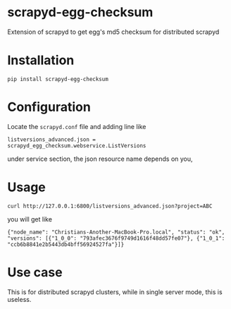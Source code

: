 # scrapyd-egg-checksum
Extension of scrapyd to get egg's md5 checksum for distributed scrapyd 

# Installation
```pip install scrapyd-egg-checksum```

# Configuration
Locate the ```scrapyd.conf``` file and adding line like 

```listversions_advanced.json = scrapyd_egg_checksum.webservice.ListVersions```

under service section, the json resource name depends on you, 

# Usage
```
curl http://127.0.0.1:6800/listversions_advanced.json?project=ABC
```

you will get like

```
{"node_name": "Christians-Another-MacBook-Pro.local", "status": "ok", "versions": [{"1_0_0": "793afec3676f9749d1616f48dd57fe07"}, {"1_0_1": "ccb6b8841e2b5443db4bff56924527fa"}]}
```


# Use case
This is for distributed scrapyd clusters, while in single server mode, this is useless.